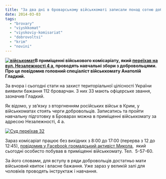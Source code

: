 ```yaml
---
title: "За два дні в броварському військкоматі записали понад сотню добровольців"
date: 2014-03-03
tags: 
  - "brovary"
  - "viyskkomat"
  - "viyskoviy-komisariat"
  - "dobrovoltsi"
  - "krim"
  - "novini"
---
```


**[![військомат](https://mpz.brovary.org/wp-content/uploads/2014/03/viyskomat.jpg)](https://mpz.brovary.org/wp-content/uploads/2014/03/viyskomat.jpg)В приміщенні військового комісаріату, який [переїхав на вул. Незалежності 4 а](https://mpz.brovary.org/brovarskiy-sud-ta-viyskoviy-komisariat-pominyali-mistsyami/), проводять навчальні збори з добровольцями. Про це повідомив головний спеціаліст військкомату Анатолій Гладкий.**

За вчора і сьогодні стати на захист територіальної цілісності України виявили бажання 112 броварчан. З них 33 мають офіцерське звання, зазначив Гладкий.

Як відомо, у зв’язку з вторгненням російських військ в Крим, у військкоматах стоять черги добровольців. Записатись та пройти навчальну підготовку в Броварах можна в приміщенні військкомату за адресою Незалежності, 4 а.

[![Суд переїхав 32](https://mpz.brovary.org/wp-content/uploads/2014/02/Sud-pereyihav-32.jpg)](https://mpz.brovary.org/wp-content/uploads/2014/02/Sud-pereyihav-32.jpg)

Зараз комісаріат працює без вихідних з 8:00 до 17:00 (перерва з 12 до 12:45), [повідомив у Facebook громадський активіст Микола](https://www.facebook.com/permalink.php?story_fbid=632339410155392&id=100001380174851&stream_ref=10),  який сьогодні особисто побував в приміщенні військкомату. Тел.  5-57-60.

За його словами, для вступу в ряди добровольців достатньо мати військовий квиток і власне бажання. Уже зараз у великій залі для чоловіків проводять інструктаж і навчання.
